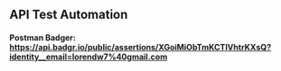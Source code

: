 ## API Test Automation

#### Postman Badger: https://api.badgr.io/public/assertions/XGoiMiObTmKCTIVhtrKXsQ?identity__email=lorendw7%40gmail.com
